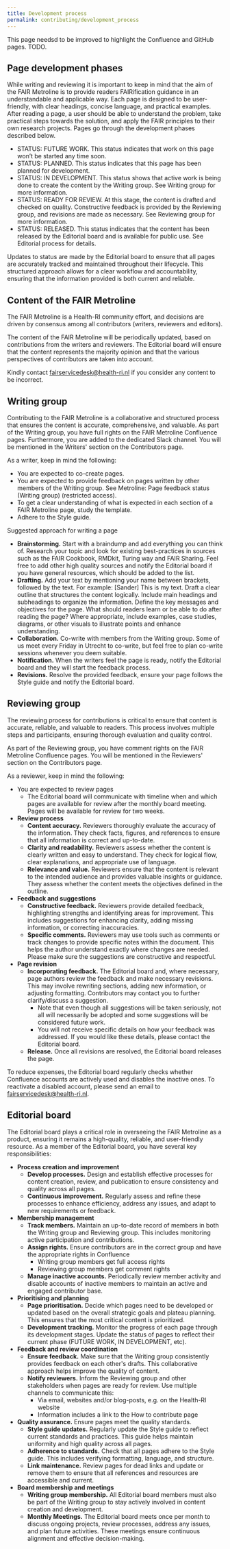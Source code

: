 ```yaml
---
title: Development process
permalink: contributing/development_process
---
```


This page needsd to be improved to highlight the Confluence and GitHub pages. TODO.

## Page development phases
While writing and reviewing it is important to keep in mind that the aim of the FAIR Metroline is to provide readers FAIRification guidance in an understandable and applicable way. Each page is designed to be user-friendly, with clear headings, concise language, and practical examples. After reading a page, a user should be able to understand the problem, take practical steps towards the solution, and apply the FAIR principles to their own research projects. Pages go through the development phases described below.
* STATUS: FUTURE WORK. This status indicates that work on this page won’t be started any time soon.   
* STATUS: PLANNED. This status indicates that this page has been planned for development.   
* STATUS: IN DEVELOPMENT. This status shows that active work is being done to create the content by the Writing group. See Writing group for more information.
* STATUS: READY FOR REVIEW. At this stage, the content is drafted and checked on quality. Constructive feedback is provided by the Reviewing group, and revisions are made as necessary. See Reviewing group for more information. 
* STATUS: RELEASED. This status indicates that the content has been released by the Editorial board and is available for public use. See Editorial process for details.

Updates to status are made by the Editorial board to ensure that all pages are accurately tracked and maintained throughout their lifecycle. This structured approach allows for a clear workflow and accountability, ensuring that the information provided is both current and reliable.

## Content of the FAIR Metroline
The FAIR Metroline is a Health-RI community effort, and decisions are driven by consensus among all contributors (writers, reviewers and editors). 

The content of the FAIR Metroline will be periodically updated, based on contributions from the writers and reviewers. The Editorial board will ensure that the content represents the majority opinion and that the various perspectives of contributors are taken into account.

Kindly contact fairservicedesk@health-ri.nl if you consider any content to be incorrect.

## Writing group
Contributing to the FAIR Metroline is a collaborative and structured process that ensures the content is accurate, comprehensive, and valuable. As part of the Writing group, you have full rights on the FAIR Metroline Confluence pages. Furthermore, you are added to the dedicated Slack channel. You will be mentioned in the Writers' section on the Contributors page. 

As a writer, keep in mind the following:
* You are expected to co-create pages. 
* You are expected to provide feedback on pages written by other members of the Writing group. See Metroline: Page feedback status (Writing group) (restricted access).
* To get a clear understanding of what is expected in each section of a FAIR Metroline page, study the template.
* Adhere to the Style guide.

Suggested approach for writing a page 
* **Brainstorming.** Start with a braindump and add everything you can think of. Research your topic and look for existing best-practices in sources such as the FAIR Cookbook, RMDkit, Turing way and FAIR Sharing. Feel free to add other high quality sources and notify the Editorial board if you have general resources, which should be added to the list.
* **Drafting.** Add your text by mentioning your name between brackets, followed by the text. For example: [Sander] This is my text. 
Draft a clear outline that structures the content logically. Include main headings and subheadings to organize the information. 
Define the key messages and objectives for the page. What should readers learn or be able to do after reading the page?
Where appropriate, include examples, case studies, diagrams, or other visuals to illustrate points and enhance understanding.
* **Collaboration.** Co-write with members from the Writing group. Some of us meet every Friday in Utrecht to co-write, but feel free to plan co-write sessions whenever you deem suitable.
* **Notification.** When the writers feel the page is ready, notify the Editorial board and they will start the feedback process.
* **Revisions.** Resolve the provided feedback, ensure your page follows the Style guide and notify the Editorial board.

## Reviewing group
The reviewing process for contributions is critical to ensure that content is accurate, reliable, and valuable to readers. This process involves multiple steps and participants, ensuring thorough evaluation and quality control. 

As part of the Reviewing group, you have comment rights on the FAIR Metroline Confluence pages. You will be mentioned in the Reviewers' section on the Contributors page. 

As a reviewer, keep in mind the following:
* You are expected to review pages
    * The Editorial board will communicate with timeline when and which pages are available for review after the monthly board meeting. Pages will be available for review for two weeks.
* **Review process**
  * **Content accuracy.** Reviewers thoroughly evaluate the accuracy of the information. They check facts, figures, and references to ensure that all information is correct and up-to-date.
  * **Clarity and readability.** Reviewers assess whether the content is clearly written and easy to understand. They check for logical flow, clear explanations, and appropriate use of language.
  * **Relevance and value.** Reviewers ensure that the content is relevant to the intended audience and provides valuable insights or guidance. They assess whether the content meets the objectives defined in the outline.
* **Feedback and suggestions**
  * **Constructive feedback.** Reviewers provide detailed feedback, highlighting strengths and identifying areas for improvement. This includes suggestions for enhancing clarity, adding missing information, or correcting inaccuracies.
  * **Specific comments.** Reviewers may use tools such as comments or track changes to provide specific notes within the document. This helps the author understand exactly where changes are needed. Please make sure the suggestions are constructive and respectful. 
* **Page revision**
  * **Incorporating feedback.** The Editorial board and, where necessary, page authors review the feedback and make necessary revisions. This may involve rewriting sections, adding new information, or adjusting formatting. Contributors may contact you to further clarify/discuss a suggestion. 
    * Note that even though all suggestions will be taken seriously, not all will necessarily be adopted and some suggestions will be considered future work.
    * You will not receive specific details on how your feedback was addressed. If you would like these details, please contact the Editorial board.
  * **Release.** Once all revisions are resolved, the Editorial board releases the page.

To reduce expenses, the Editorial board regularly checks whether Confluence accounts are actively used and disables the inactive ones. To reactivate a disabled account, please send an email to fairservicedesk@health-ri.nl.

## Editorial board
The Editorial board plays a critical role in overseeing the FAIR Metroline as a product, ensuring it remains a high-quality, reliable, and user-friendly resource. As a member of the Editorial board, you have several key responsibilities:

* **Process creation and improvement**
  * **Develop processes.** Design and establish effective processes for content creation, review, and publication to ensure consistency and quality across all pages.
  * **Continuous improvement.** Regularly assess and refine these processes to enhance efficiency, address any issues, and adapt to new requirements or feedback. 
* **Membership management**
  * **Track members.** Maintain an up-to-date record of members in both the Writing group and Reviewing group. This includes monitoring active participation and contributions.
  * **Assign rights.** Ensure contributors are in the correct group and have the appropriate rights in Confluence
    * Writing group members get full access rights
    * Reviewing group members get comment rights
  * **Manage inactive accounts.** Periodically review member activity and disable accounts of inactive members to maintain an active and engaged contributor base.
* **Prioritising and planning**
  * **Page prioritisation.** Decide which pages need to be developed or updated based on the overall strategic goals and plateau planning. This ensures that the most critical content is prioritized.
  * **Development tracking.** Monitor the progress of each page through its development stages. Update the status of pages to reflect their current phase (FUTURE WORK, IN DEVELOPMENT, etc).
* **Feedback and review coordination**
  * **Ensure feedback.** Make sure that the Writing group consistently provides feedback on each other's drafts. This collaborative approach helps improve the quality of content.
  * **Notify reviewers.** Inform the Reviewing group and other stakeholders when pages are ready for review. Use multiple channels to communicate this:
    * Via email, websites and/or blog-posts, e.g. on the Health-RI website
    * Information includes a link to the How to contribute page
* **Quality assurance.** Ensure pages meet the quality standards.
  * **Style guide updates.** Regularly update the Style guide to reflect current standards and practices. This guide helps maintain uniformity and high quality across all pages.
  * **Adherence to standards.** Check that all pages adhere to the Style guide. This includes verifying formatting, language, and structure.
  * **Link maintenance.** Review pages for dead links and update or remove them to ensure that all references and resources are accessible and current.
* **Board membership and meetings**
  * **Writing group membership.** All Editorial board members must also be part of the Writing group to stay actively involved in content creation and development.
  * **Monthly Meetings.** The Editorial board meets once per month to discuss ongoing projects, review processes, address any issues, and plan future activities. These meetings ensure continuous alignment and effective decision-making.

